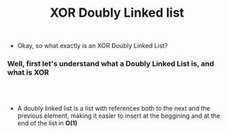 <h1 align="center">XOR Doubly Linked list</h1>
<br>

- Okay, so what exactly is an XOR Doubly Linked List?

<h3 alling = "left"> Well, first let's understand what a Doubly Linked List is, and what is XOR </h3>
<br> <br>

- A doubly linked list is a list with references both to the next and the previous element, making it easier to insert at the beggining and at the end of the list in **O(1)**



